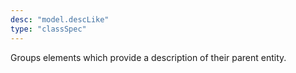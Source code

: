 ```yaml
---
desc: "model.descLike"
type: "classSpec"
---
```


Groups elements which provide a description of their parent entity.